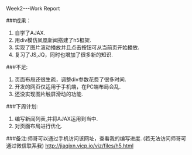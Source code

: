 Week2---Work Report

###成果：
1. 自学了AJAX.
2. 用div模仿凤凰新闻搭建了h5框架.
3. 实现了图片滚动播放并且点击按钮可从当前页开始播放.
4. 复习了JS,JQ，同时也增加了很多新的知识.

###不足:
1. 页面布局还很生疏，调整div参数花费了很多时间.
2. 开发的网页仅适用于手机端，在PC端布局会乱.
3. 还没实现图片触屏滑动的功能.

###下周计划:
1. 编写新闻列表,并将AJAX运用到当中.
2. 对页面布局进行优化.

###备注:师哥可以通过手机访问该网址，查看我的编写进度.
		(若无法访问师哥可通过微信联系我)
		http://jiaqixn.vicp.io/viz/files/h5.html
		